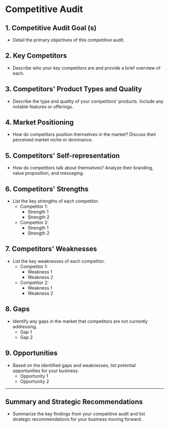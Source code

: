
# Competitive Audit

## 1. Competitive Audit Goal (s)
- Detail the primary objectives of this competitive audit.

## 2. Key Competitors
- Describe who your key competitors are and provide a brief overview of each.

## 3. Competitors' Product Types and Quality
- Describe the type and quality of your competitors' products. Include any notable features or offerings.

## 4. Market Positioning
- How do competitors position themselves in the market? Discuss their perceived market niche or dominance.

## 5. Competitors' Self-representation
- How do competitors talk about themselves? Analyze their branding, value proposition, and messaging.

## 6. Competitors' Strengths
- List the key strengths of each competitor.
  - Competitor 1:
    - Strength 1
    - Strength 2
  - Competitor 2:
    - Strength 1
    - Strength 2

## 7. Competitors' Weaknesses
- List the key weaknesses of each competitor.
  - Competitor 1:
    - Weakness 1
    - Weakness 2
  - Competitor 2:
    - Weakness 1
    - Weakness 2

## 8. Gaps
- Identify any gaps in the market that competitors are not currently addressing.
  - Gap 1
  - Gap 2

## 9. Opportunities
- Based on the identified gaps and weaknesses, list potential opportunities for your business.
  - Opportunity 1
  - Opportunity 2

---

## Summary and Strategic Recommendations
- Summarize the key findings from your competitive audit and list strategic recommendations for your business moving forward.
